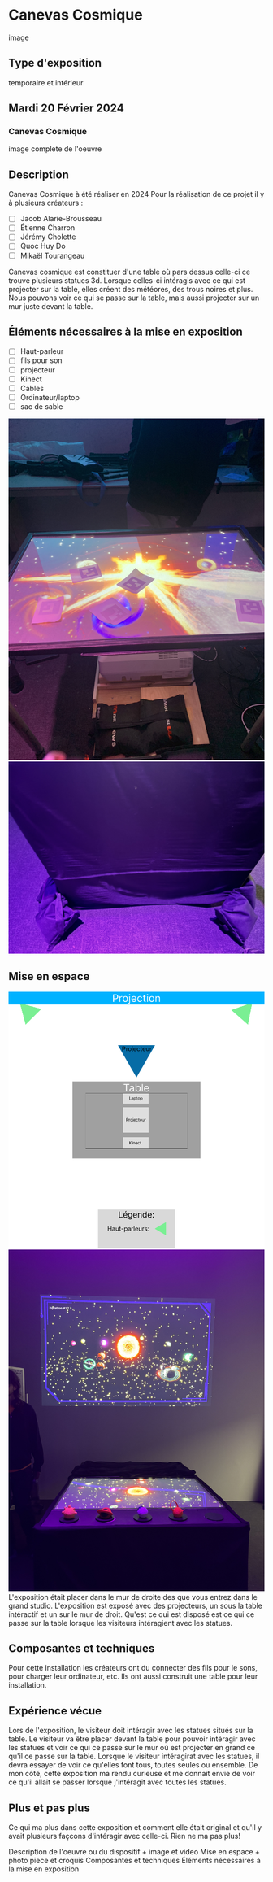 # Canevas Cosmique

image

## Type d'exposition
temporaire et intérieur

## Mardi 20 Février 2024

### Canevas Cosmique

image complete de l'oeuvre

## Description 
Canevas Cosmique à été réaliser en 2024
Pour la réalisation de ce projet il y à plusieurs créateurs :
- [ ] Jacob Alarie-Brousseau
- [ ] Étienne Charron
- [ ] Jérémy Cholette
- [ ] Quoc Huy Do
- [ ] Mikaël Tourangeau

Canevas cosmique est constituer d'une table où pars dessus celle-ci ce trouve plusieurs statues 3d. Lorsque celles-ci intéragis avec ce qui est projecter sur la table, elles créent des météores, des trous noires et plus. Nous pouvons voir ce qui se passe sur la table, mais aussi projecter sur un mur juste devant la table.

## Éléments nécessaires à la mise en exposition
- [ ] Haut-parleur
- [ ] fils pour son
- [ ] projecteur
- [ ] Kinect
- [ ] Cables
- [ ] Ordinateur/laptop
- [ ] sac de sable

![photo](media/materiel_sous_table_canevas_cosmique.png)  ![photo](media/sac_de_sable_tien_nappe_canevas_cosmique.jpeg)

## Mise en espace 

![photo en 500x320](media/schema_canevas_cosmique.png)  ![photo en 500x320](media/vue_complete_table_canevas_cosmique.jpeg)
L'exposition était placer dans le mur de droite des que vous entrez dans le grand studio. L'exposition est exposé avec des projecteurs, un sous la table intéractif et un sur le mur de droit. Qu'est ce qui est disposé est ce qui ce passe sur la table lorsque les visiteurs intéragient avec les statues.

## Composantes et techniques
Pour cette installation les créateurs ont du connecter des fils pour le sons, pour charger leur ordinateur, etc. Ils ont aussi construit une table pour leur installation.





## Expérience vécue
Lors de l'exposition, le visiteur doit intéragir avec les statues situés sur la table. Le visiteur va être placer devant la table pour pouvoir intéragir avec les statues et voir ce qui ce passe sur le mur où est projecter en grand ce qu'il ce passe sur la table. Lorsque le visiteur intéragirat avec les statues, il devra essayer de voir ce qu'elles font tous, toutes seules ou ensemble. De mon côté, cette exposition ma rendu curieuse et me donnait envie de voir ce qu'il allait se passer lorsque j'intéragit avec toutes les statues.

## Plus et pas plus
Ce qui ma plus dans cette exposition et comment elle était original et qu'il y avait plusieurs façcons d'intéragir avec celle-ci. Rien ne ma pas plus!


Description de l'oeuvre ou du dispositif + image et video
Mise en espace + photo piece et croquis
Composantes et techniques
Éléments nécessaires à la mise en exposition

